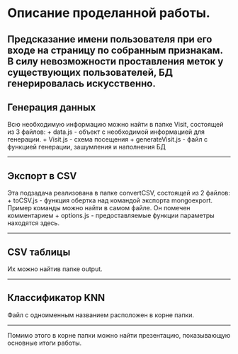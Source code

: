 # Описание проделанной работы.

Предсказание имени пользователя при его входе на страницу по собранным признакам. В силу невозможности проставления меток у существующих пользователей, БД генерировалась искусственно.
---
## Генерация данных

Всю необходимую информацию можно найти в папке Visit, состоящей из 3 файлов:
    + data.js - объект с необходимой информацией для генерации.
    + Visit.js - схема посещения
    + generateVisit.js - файл с функцией генерации, зашумления и наполнения БД


---
## Экспорт в CSV

Эта подзадача реализована в папке convertCSV, состоящей из 2 файлов:
    + toCSV.js - функция обертка над командой экспорта mongoexport. Пример команды можно найти в самом файле. Он помечен комментарием
    + options.js - предоставляемые функции параметры находятся здесь.


---
## CSV таблицы

Их можно найтив папке output.

---
## Классификатор KNN

Файл с одноименным названием расположен в корне папки.

---
Помимо этого в корне папки можно найти презентацию, показывающую основные итоги работы.






